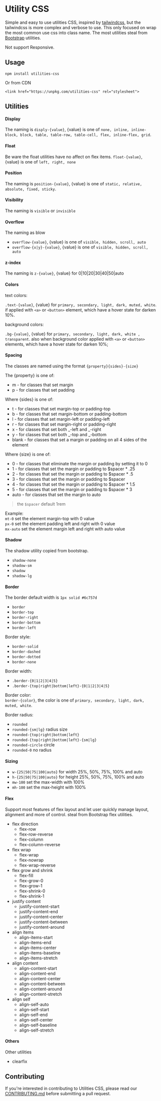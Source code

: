 # Utility CSS

Simple and easy to use utilities CSS, inspired by [tailwindcss](https://github.com/tailwindcss/tailwindcss), but the tailwindcss is more complex and verbose to use. This only focused on wrap the most common use css into class name. The most utilities steal from [Bootstrap](https://github.com/twbs/bootstrap) utilities.

Not support Responsive.

## Usage

```
npm install utilities-css
```

Or from CDN

```
<link href="https://unpkg.com/utilities-css" rel="stylesheet">
```

## Utilities

#### Display

The naming is `disply-{value}`, {value} is one of `none, inline, inline-block, block, table, table-row, table-cell, flex, inline-flex, grid`.

#### Float

Be ware the float utilities have no affect on flex items. `float-{value}`, {value} is one of `left, right, none`

#### Position

The naming is `position-{value}`, {value} is one of `static, relative, absolute, fixed, sticky`.

#### Visibility

The naming is `visible` or `invisible`

#### Overflow

The naming as blow

- `overflow-{value}`, {value} is one of `visible, hidden, scroll, auto`
- `overflow-{x|y}-{value}`, {value} is one of `visible, hidden, scroll, auto`

#### z-index

The naming is `z-{value}`, {value} for 0|10|20|30|40|50|auto

#### Colors

text colors:

`.text-{value}`, {value} for `primary, secondary, light, dark, muted, white`. if applied with `<a>` or `<button>` element, which have a hover state for darken 10%.

background colors:

`.bg-{value}`, {value} for `primary, secondary, light, dark, white , transparent`. also when background color applied with `<a>` or `<button>` elements, which have a hover state for darken 10%;

#### Spacing

The classes are named using the format `{property}{sides}-{size}`

The {property} is one of:

- m - for classes that set margin
- p - for classes that set padding

Where {sides} is one of:

- t - for classes that set margin-top or padding-top
- b - for classes that set margin-bottom or padding-bottom
- l - for classes that set margin-left or padding-left
- r - for classes that set margin-right or padding-right
- x - for classes that set both _-left and _-right
- y - for classes that set both _-top and _-bottom
- blank - for classes that set a margin or padding on all 4 sides of the element

Where {size} is one of:

- 0 - for classes that eliminate the margin or padding by setting it to 0
- 1 - for classes that set the margin or padding to \$spacer \* .25
- 2 - for classes that set the margin or padding to \$spacer \* .5
- 3 - for classes that set the margin or padding to \$spacer
- 4 - for classes that set the margin or padding to \$spacer \* 1.5
- 5 - for classes that set the margin or padding to \$spacer \* 3
- auto - for classes that set the margin to auto

> the `$spacer` default 1rem

Example:  
`mt-0` set the element margin-top with 0 value  
`px-0` set the element padding left and right with 0 value  
`mx-auto` set the element margin left and right with auto value

#### Shadow

The shadow utility copied from bootstrap.

- `shadow-none`
- `shadow-sm`
- `shadow`
- `shadow-lg`

#### Border

The border default width is `1px solid #6c757d`

- `border`
- `border-top`
- `border-right`
- `border-bottom`
- `border-left`

Border style:

- `border-solid`
- `border-dashed`
- `border-dotted`
- `border-none`

Border width:

- `.border-{0|1|2|3|4|5}`
- `.border-{top|right|bottom|left}-{0|1|2|3|4|5}`

Border color:  
`border-{color}`, the color is one of `primary, secondary, light, dark, muted, white`.

Border radius:

- `rounded`
- `rounded-{sm|lg}` radius size
- `rounded-{top|right|bottom|left}`
- `rounded-{top|right|bottom|left}-{sm|lg}`
- `rounded-circle` circle
- `rounded-0` no radius

#### Sizing

- `w-{25|50|75|100|auto}` for width 25%, 50%, 75%, 100% and auto
- `h-{25|50|75|100|auto}` for height 25%, 50%, 75%, 100% and auto
- `mw-100` set the max-width with 100%
- `mh-100` set the max-height with 100%

#### Flex

Support most features of flex layout and let user quickly manage layout, alignment and more of control. steal from Bootstrap flex utilities.

- flex direction
    - flex-row
    - flex-row-reverse
    - flex-column
    - flex-column-reverse
- flex wrap
    - flex-wrap
    - flex-nowrap
    - flex-wrap-reverse
- flex grow and shrink
    - flex-fill
    - flex-grow-0
    - flex-grow-1
    - flex-shrink-0
    - flex-shrink-1
- justify content
    - justify-content-start
    - justify-content-end
    - justify-content-center
    - justify-content-between
    - justify-content-around
- align items
    - align-items-start
    - align-items-end
    - align-items-center
    - align-items-baseline
    - align-items-stretch
- align content
    - align-content-start
    - align-content-end
    - align-content-center
    - align-content-between
    - align-content-around
    - align-content-stretch
- align self
    - align-self-auto
    - align-self-start
    - align-self-end
    - align-self-center
    - align-self-baseline
    - align-self-stretch
    
#### Others

Other utilities

- clearfix    

## Contributing

If you're interested in contributing to Utilities CSS, please read our [CONTRIBUTING.md](https://github.com/buuug7/utilities-css/blob/master/CONTRIBUTING.md) before submitting a pull request.
